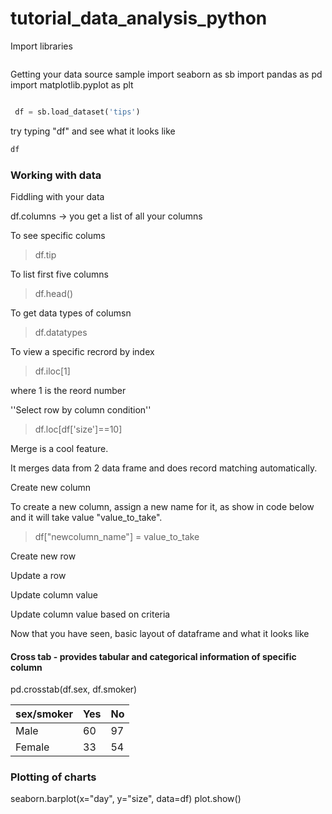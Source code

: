 # tutorial_data_analysis_python

Import libraries 

~~~ python 


~~~~

Getting your data source sample
import seaborn as sb
import pandas as pd
import matplotlib.pyplot as plt 

~~~python 

 df = sb.load_dataset('tips')

~~~

try typing "df" and see what it looks like 

~~~python
df
~~~~

### Working with data

Fiddling with your data 


df.columns -> you get a list of all your columns 

To see specific colums 

> df.tip

To list first five columns 

> df.head()


To get data types of columsn 

> df.datatypes


To view a specific recrord by index

> df.iloc[1]

where 1 is the reord number 


''Select row by column condition''

>df.loc[df['size']==10]



Merge is a cool feature. 

It merges data from 2 data frame and does record matching automatically.




Create new column 

To create a new column, assign a new name for it, as show in code below and it will take value "value_to_take".

> df["newcolumn_name"] = value_to_take


Create new row 

Update a row 

Update column value 

Update column value based on criteria


Now that you have seen, basic layout of dataframe and what it looks like 


#### Cross tab - provides tabular and categorical information of specific column  

pd.crosstab(df.sex, df.smoker)
       
sex/smoker    |  Yes | No|
--- | ---|---
Male     |     60     |  97|
Female   |     33   |    54|





### Plotting of charts 

seaborn.barplot(x="day", y="size", data=df)
plot.show()
